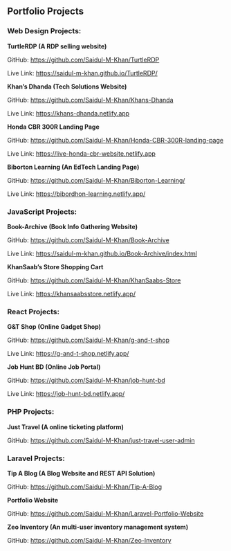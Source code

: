 ## Portfolio Projects

### **Web Design Projects:**

**TurtleRDP (A RDP selling website)**

GitHub: <https://github.com/Saidul-M-Khan/TurtleRDP>

Live Link: <https://saidul-m-khan.github.io/TurtleRDP/>

**Khan’s Dhanda (Tech Solutions Website)**

GitHub: <https://github.com/Saidul-M-Khan/Khans-Dhanda> 

Live Link: <https://khans-dhanda.netlify.app>

**Honda CBR 300R Landing Page**

GitHub: <https://github.com/Saidul-M-Khan/Honda-CBR-300R-landing-page>

Live Link: <https://live-honda-cbr-website.netlify.app>

**Biborton Learning (An EdTech Landing Page)**

GitHub: <https://github.com/Saidul-M-Khan/Biborton-Learning/>

Live Link: <https://bibordhon-learning.netlify.app/>

### **JavaScript Projects:**

**Book-Archive (Book Info Gathering Website)**

GitHub: <https://github.com/Saidul-M-Khan/Book-Archive>

Live Link: <https://saidul-m-khan.github.io/Book-Archive/index.html>

**KhanSaab’s Store Shopping Cart**

GitHub: <https://github.com/Saidul-M-Khan/KhanSaabs-Store>

Live Link: <https://khansaabsstore.netlify.app/>

### **React Projects:**

**G&T Shop (Online Gadget Shop)**

GitHub: <https://github.com/Saidul-M-Khan/g-and-t-shop>

Live Link: <https://g-and-t-shop.netlify.app/>

**Job Hunt BD (Online Job Portal)**

GitHub: <https://github.com/Saidul-M-Khan/job-hunt-bd>

Live Link: <https://job-hunt-bd.netlify.app/>

### **PHP Projects:**

**Just Travel (A online ticketing platform)**

GitHub: <https://github.com/Saidul-M-Khan/just-travel-user-admin>

### **Laravel Projects:**

**Tip A Blog (A Blog Website and REST API Solution)**

GitHub: <https://github.com/Saidul-M-Khan/Tip-A-Blog>

**Portfolio Website**

GitHub: <https://github.com/Saidul-M-Khan/Laravel-Portfolio-Website> 

**Zeo Inventory (An multi-user inventory management system)** 

GitHub: <https://github.com/Saidul-M-Khan/Zeo-Inventory> 

